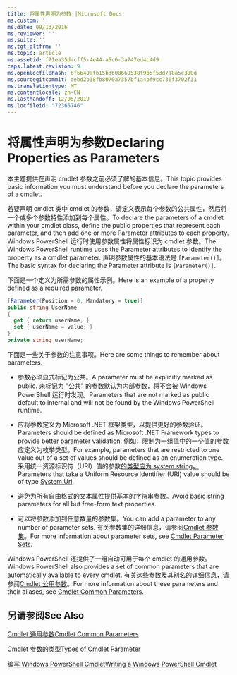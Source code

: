 ```yaml
---
title: 将属性声明为参数 |Microsoft Docs
ms.custom: ''
ms.date: 09/13/2016
ms.reviewer: ''
ms.suite: ''
ms.tgt_pltfrm: ''
ms.topic: article
ms.assetid: f71ea35d-cff5-4e44-a5c6-3a747ed4c4d9
caps.latest.revision: 9
ms.openlocfilehash: 6f6640afb15b3608669538f9b5f53d7a8a5c380d
ms.sourcegitcommit: debd2b38fb8070a7357bf1a4bf9cc736f3702f31
ms.translationtype: MT
ms.contentlocale: zh-CN
ms.lasthandoff: 12/05/2019
ms.locfileid: "72365746"
---
```

# <a name="declaring-properties-as-parameters"></a><span data-ttu-id="fc533-102">将属性声明为参数</span><span class="sxs-lookup"><span data-stu-id="fc533-102">Declaring Properties as Parameters</span></span>

<span data-ttu-id="fc533-103">本主题提供在声明 cmdlet 参数之前必须了解的基本信息。</span><span class="sxs-lookup"><span data-stu-id="fc533-103">This topic provides basic information you must understand before you declare the parameters of a cmdlet.</span></span>

<span data-ttu-id="fc533-104">若要声明 cmdlet 类中 cmdlet 的参数，请定义表示每个参数的公共属性，然后将一个或多个参数特性添加到每个属性。</span><span class="sxs-lookup"><span data-stu-id="fc533-104">To declare the parameters of a cmdlet within your cmdlet class, define the public properties that represent each parameter, and then add one or more Parameter attributes to each property.</span></span> <span data-ttu-id="fc533-105">Windows PowerShell 运行时使用参数属性将属性标识为 cmdlet 参数。</span><span class="sxs-lookup"><span data-stu-id="fc533-105">The Windows PowerShell runtime uses the Parameter attributes to identify the property as a cmdlet parameter.</span></span> <span data-ttu-id="fc533-106">声明参数属性的基本语法是 `[Parameter()]`。</span><span class="sxs-lookup"><span data-stu-id="fc533-106">The basic syntax for declaring the Parameter attribute is `[Parameter()]`.</span></span>

<span data-ttu-id="fc533-107">下面是一个定义为所需参数的属性示例。</span><span class="sxs-lookup"><span data-stu-id="fc533-107">Here is an example of a property defined as a required parameter.</span></span>

```csharp
[Parameter(Position = 0, Mandatory = true)]
public string UserName
{
  get { return userName; }
  set { userName = value; }
}
private string userName;
```

<span data-ttu-id="fc533-108">下面是一些关于参数的注意事项。</span><span class="sxs-lookup"><span data-stu-id="fc533-108">Here are some things to remember about parameters.</span></span>

- <span data-ttu-id="fc533-109">参数必须显式标记为公共。</span><span class="sxs-lookup"><span data-stu-id="fc533-109">A parameter must be explicitly marked as public.</span></span> <span data-ttu-id="fc533-110">未标记为 "公共" 的参数默认为内部参数，将不会被 Windows PowerShell 运行时发现。</span><span class="sxs-lookup"><span data-stu-id="fc533-110">Parameters that are not marked as public default to internal and will not be found by the Windows PowerShell runtime.</span></span>

- <span data-ttu-id="fc533-111">应将参数定义为 Microsoft .NET 框架类型，以提供更好的参数验证。</span><span class="sxs-lookup"><span data-stu-id="fc533-111">Parameters should be defined as Microsoft .NET Framework types to provide better parameter validation.</span></span> <span data-ttu-id="fc533-112">例如，限制为一组值中的一个值的参数应定义为枚举类型。</span><span class="sxs-lookup"><span data-stu-id="fc533-112">For example, parameters that are restricted to one value out of a set of values should be defined as an enumeration type.</span></span> <span data-ttu-id="fc533-113">采用统一资源标识符（URI）值的参数[的类型应为 system.string。](/dotnet/api/System.Uri)</span><span class="sxs-lookup"><span data-stu-id="fc533-113">Parameters that take a Uniform Resource Identifier (URI) value should be of type [System.Uri](/dotnet/api/System.Uri).</span></span>

- <span data-ttu-id="fc533-114">避免为所有自由格式的文本属性提供基本的字符串参数。</span><span class="sxs-lookup"><span data-stu-id="fc533-114">Avoid basic string parameters for all but free-form text properties.</span></span>

- <span data-ttu-id="fc533-115">可以将参数添加到任意数量的参数集。</span><span class="sxs-lookup"><span data-stu-id="fc533-115">You can add a parameter to any number of parameter sets.</span></span> <span data-ttu-id="fc533-116">有关参数集的详细信息，请参阅[Cmdlet 参数集](./cmdlet-parameter-sets.md)。</span><span class="sxs-lookup"><span data-stu-id="fc533-116">For more information about parameter sets, see [Cmdlet Parameter Sets](./cmdlet-parameter-sets.md).</span></span>

<span data-ttu-id="fc533-117">Windows PowerShell 还提供了一组自动可用于每个 cmdlet 的通用参数。</span><span class="sxs-lookup"><span data-stu-id="fc533-117">Windows PowerShell also provides a set of common parameters that are automatically available to every cmdlet.</span></span> <span data-ttu-id="fc533-118">有关这些参数及其别名的详细信息，请参阅[Cmdlet 公用参数](./common-parameter-names.md)。</span><span class="sxs-lookup"><span data-stu-id="fc533-118">For more information about these parameters and their aliases, see [Cmdlet Common Parameters](./common-parameter-names.md).</span></span>

## <a name="see-also"></a><span data-ttu-id="fc533-119">另请参阅</span><span class="sxs-lookup"><span data-stu-id="fc533-119">See Also</span></span>

[<span data-ttu-id="fc533-120">Cmdlet 通用参数</span><span class="sxs-lookup"><span data-stu-id="fc533-120">Cmdlet Common Parameters</span></span>](./common-parameter-names.md)

[<span data-ttu-id="fc533-121">Cmdlet 参数的类型</span><span class="sxs-lookup"><span data-stu-id="fc533-121">Types of Cmdlet Parameter</span></span>](./types-of-cmdlet-parameters.md)

[<span data-ttu-id="fc533-122">编写 Windows PowerShell Cmdlet</span><span class="sxs-lookup"><span data-stu-id="fc533-122">Writing a Windows PowerShell Cmdlet</span></span>](./writing-a-windows-powershell-cmdlet.md)
